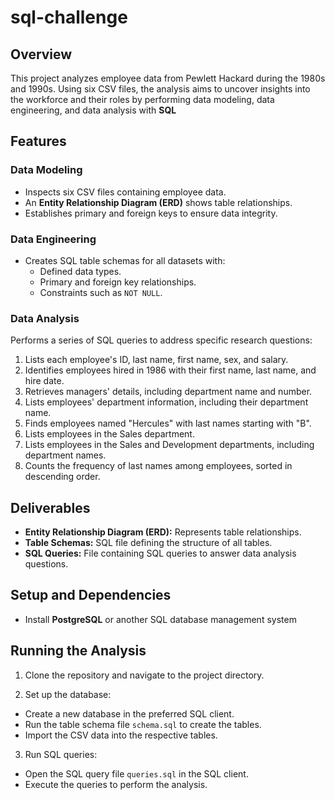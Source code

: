 # sql-challenge

## Overview
This project analyzes employee data from Pewlett Hackard during the 1980s and 1990s. Using six CSV files, the analysis aims to uncover insights into the workforce and their roles by performing data modeling, data engineering, and data analysis with **SQL**

## Features

### Data Modeling
- Inspects six CSV files containing employee data.
- An **Entity Relationship Diagram (ERD)** shows table relationships.
- Establishes primary and foreign keys to ensure data integrity.

### Data Engineering
- Creates SQL table schemas for all datasets with:
  - Defined data types.
  - Primary and foreign key relationships.
  - Constraints such as `NOT NULL`.

### Data Analysis
Performs a series of SQL queries to address specific research questions:
1. Lists each employee's ID, last name, first name, sex, and salary.
2. Identifies employees hired in 1986 with their first name, last name, and hire date.
3. Retrieves managers' details, including department name and number.
4. Lists employees' department information, including their department name.
5. Finds employees named "Hercules" with last names starting with "B".
6. Lists employees in the Sales department.
7. Lists employees in the Sales and Development departments, including department names.
8. Counts the frequency of last names among employees, sorted in descending order.

## Deliverables
- **Entity Relationship Diagram (ERD):** Represents table relationships.
- **Table Schemas:** SQL file defining the structure of all tables.
- **SQL Queries:** File containing SQL queries to answer data analysis questions.

## Setup and Dependencies

- Install **PostgreSQL** or another SQL database management system

## Running the Analysis
1. Clone the repository and navigate to the project directory.

2. Set up the database:
- Create a new database in the preferred SQL client.
- Run the table schema file `schema.sql` to create the tables.
- Import the CSV data into the respective tables.

3. Run SQL queries:
- Open the SQL query file `queries.sql` in the SQL client.
- Execute the queries to perform the analysis.

